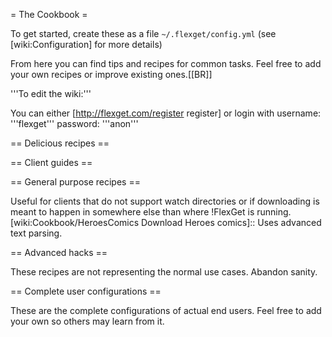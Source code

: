 = The Cookbook =

To get started, create these as a file `~/.flexget/config.yml` (see [wiki:Configuration] for more details)

From here you can find tips and recipes for common tasks.
Feel free to add your own recipes or improve existing ones.[[BR]]

'''To edit the wiki:'''

You can either [http://flexget.com/register register] or login with username: '''flexget''' password: '''anon'''

== Delicious recipes ==

 [wiki:Cookbook/Series Recipes for series]::
 [wiki:Cookbook/Movies Recipes for movies]::
 [wiki:Cookbook/Urlrewrite Recipes for URL rewriting]::
 [wiki:Cookbook/Ebooks Recipes for Ebooks]::

== Client guides ==

 [wiki:Cookbook/rTorrent Complete working example for rTorrent]::

== General purpose recipes ==

 [wiki:Cookbook/MakeRssForDownload Generate download RSS for other clients]::
 Useful for clients that do not support watch directories or if downloading is meant to happen in somewhere else than where !FlexGet is running.
 [wiki:Cookbook/HeroesComics Download Heroes comics]::
 Uses advanced text parsing.

== Advanced hacks ==

These recipes are not representing the normal use cases. Abandon sanity.

 [wiki:Cookbook/QueueSubtitles Queue Subtitle Downloads]::
 [wiki:Cookbook/DailyEmail Send a daily email of downloaded files]::
 [wiki:Cookbook/ForceStrictMatching Force Strict Matching]::
 [wiki:Cookbook/AutomaticRarUnpack Unpack rar files automatically]::
 [wiki:Cookbook/Legendastv How to automatically download subtitles from legendas.tv]::
 [wiki:Cookbook/CLISearch Create a manual CLI based Search for a Series]::

== Complete user configurations ==

These are the complete configurations of actual end users. Feel free to add your own so others may learn from it.

 [wiki:Cookbook/UserAtlanta800 Atlanta800]::
 [wiki:Cookbook/Userhyper_ch hyper_ch]::
 [wiki:Cookbook/Userfoulou foulou]::
 [https://github.com/gray/dotfiles/blob/master/.flexget/config.yml gray]::